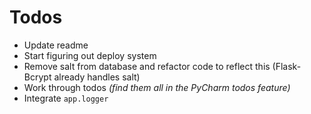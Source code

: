 # Todos

* Update readme
* Start figuring out deploy system
* Remove salt from database and refactor code to reflect this (Flask-Bcrypt already handles salt)
* Work through todos *(find them all in the PyCharm todos feature)*
* Integrate `app.logger`
